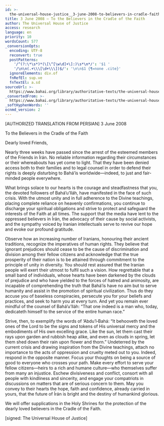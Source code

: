 ```yaml
---
id: >-
  the-universal-house-justice__3-june-2008-to-believers-in-cradle-faith__728269189__en
title: 3 June 2008 – To the Believers in the Cradle of the Faith
author: The Universal House of Justice
access: research
language: en
priority: 10
wordsCount: 577
_conversionOpts:
  encoding: UTF-8
  reconvert: true
  postPatterns:
    '/^(?:\*\s*)*(\[\^[\w\d]+\]:)\s*\n*/': '$1 '
    '/\n\n(.+\\\[\d+\\\])$/': '\n\n$1 {¶=none .cite}'
  ignoreElements: div.of
  fnRefEl: sup.ve
  fnTextEl: a.sd
sourceUrl: >-
  https://www.bahai.org/library/authoritative-texts/the-universal-house-of-justice/messages/20080603_001/20080603_001.xhtml
_convertedFrom: >-
  https://www.bahai.org/library/authoritative-texts/the-universal-house-of-justice/messages/20080603_001/20080603_001.xhtml
_softHyphenWords: ''
ocnmd_version: 2
---
```

\[AUTHORIZED TRANSLATION FROM PERSIAN\]
3 June 2008

To the Believers in the Cradle of the Faith

Dearly loved Friends,

Nearly three weeks have passed since the arrest of the esteemed members of the Friends in Írán. No reliable information regarding their circumstances or their whereabouts has yet come to light. That they have been denied access both to their families and to legal counsel in order to defend their rights is deeply disturbing to Bahá’ís worldwide—indeed, to just and fair-minded people everywhere.

What brings solace to our hearts is the courage and steadfastness that you, the devoted followers of Bahá’u’lláh, have manifested in the face of such crisis. With the utmost unity and in full adherence to the Divine teachings, placing complete reliance on heavenly confirmations, you continue to discharge your spiritual obligations and strive to protect and safeguard the interests of the Faith at all times. The support that the media have lent to the oppressed believers in Írán, the advocacy of their cause by social activists, and the sympathy voiced by Iranian intellectuals serve to revive our hope and evoke our profound gratitude.

Observe how an increasing number of Iranians, honouring their ancient traditions, recognize the imperatives of human rights. They believe that ignorant prejudices should cease to be the cause of discrimination and division among their fellow citizens and acknowledge that the true prosperity of their nation is to be attained through commitment to the principle of unity in diversity. You should rest assured that the Iranian people will exert their utmost to fulfil such a vision. How regrettable that a small band of individuals, whose hearts have been darkened by the clouds of prejudice and who have yielded to the forces of hatred and animosity, are incapable of comprehending the truth that Bahá’ís have no aim but to serve humanity and assist in the promotion of spiritual civilization. Thus do they accuse you of baseless conspiracies, persecute you for your beliefs and practices, and seek to harm you at every turn. And yet you remain ever mindful of the counsel of Bahá’u’lláh: “That one indeed is a man who, today, dedicateth himself to the service of the entire human race.”

Strive, then, to exemplify the words of ‘Abdu’l‑Bahá: “It behooveth the loved ones of the Lord to be the signs and tokens of His universal mercy and the embodiments of His own excelling grace. Like the sun, let them cast their rays upon garden and rubbish heap alike, and even as clouds in spring, let them shed down their rain upon flower and thorn.” Undeterred by the current crisis and drawing inspiration from the Divine teachings, attach no importance to the acts of oppression and cruelty meted out to you. Indeed, respond in the opposite manner. Focus your thoughts on being a source of good to everyone who crosses your path. Make every effort to serve your fellow citizens—heirs to a rich and humane culture—who themselves suffer from many an injustice. Eschew divisiveness and conflict, consort with all people with kindliness and sincerity, and engage your compatriots in discussions on matters that are of serious concern to them. May you convey to their hearts the hope, faith and confidence, already carried in yours, that the future of Írán is bright and the destiny of humankind glorious.

We will offer supplications in the Holy Shrines for the protection of the dearly loved believers in the Cradle of the Faith.

\[signed: The Universal House of Justice\]
